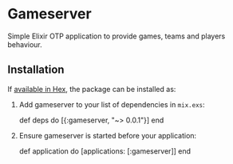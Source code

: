 # Gameserver

Simple Elixir OTP application to provide games, teams and players behaviour.

## Installation

If [available in Hex](https://hex.pm/docs/publish), the package can be installed as:

  1. Add gameserver to your list of dependencies in `mix.exs`:

        def deps do
          [{:gameserver, "~> 0.0.1"}]
        end

  2. Ensure gameserver is started before your application:

        def application do
          [applications: [:gameserver]]
        end
